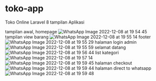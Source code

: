 # toko-app
 Toko Online Laravel 8
tampilan Aplikasi

tampilan awal, homepage
![WhatsApp Image 2022-12-08 at 19 54 45](https://user-images.githubusercontent.com/113536588/206442624-e0a041e8-50d4-4ba7-b3b0-67795b0bbb73.jpeg)
tampilan view barang
![WhatsApp Image 2022-12-08 at 19 55 14](https://user-images.githubusercontent.com/113536588/206442830-0c65fa51-ddb6-437f-bb8b-75b39e029f9a.jpeg)
footer
![WhatsApp Image 2022-12-08 at 19 55 29](https://user-images.githubusercontent.com/113536588/206442871-cb2a8990-067f-4520-bdd6-162f9fc4b8d0.jpeg)
halaman login admin
![WhatsApp Image 2022-12-08 at 19 55 59](https://user-images.githubusercontent.com/113536588/206442946-fad0b213-ba49-46a1-bbb2-7e4578a9e009.jpeg)
selamat datang
![WhatsApp Image 2022-12-08 at 19 56 44](https://user-images.githubusercontent.com/113536588/206443063-824b80e7-6542-47ae-86d8-c0e34860dcab.jpeg)
list kategori
![WhatsApp Image 2022-12-08 at 19 57 14](https://user-images.githubusercontent.com/113536588/206443195-d6db38cf-b308-46ab-ac7d-f0cae8a34eef.jpeg)
![WhatsApp Image 2022-12-08 at 19 59 45](https://user-images.githubusercontent.com/113536588/206443229-692f18f7-fb85-460f-9128-8048572230e7.jpeg)
halaman checkout
![WhatsApp Image 2022-12-08 at 19 59 44](https://user-images.githubusercontent.com/113536588/206443306-78e3e2ed-ba2d-4da3-bce1-65680480403e.jpeg)
halaman direct to whatsapp
![WhatsApp Image 2022-12-08 at 19 59 48](https://user-images.githubusercontent.com/113536588/206443356-24b9e7c1-e28b-4381-9339-315d4e915c54.jpeg)

